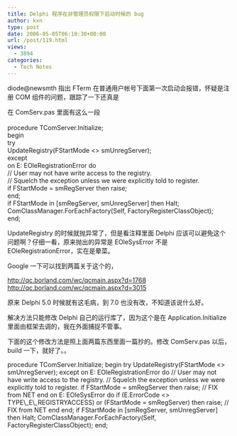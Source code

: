 ```yaml
---
title: Delphi 程序在非管理员权限下启动时候的 bug
author: kxn
type: post
date: 2006-05-05T06:10:30+00:00
url: /post/119.html
views:
  - 3894
categories:
  - Tech Notes
---
```


diode@newsmth 指出 FTerm 在普通用户帐号下面第一次启动会报错，怀疑是注册 COM 组件的问题，跟踪了一下还真是

在 ComServ.pas 里面有这么一段  
<coolcode>  
procedure TComServer.Initialize;  
begin  
try  
UpdateRegistry(FStartMode <> smUnregServer);  
except  
on E: EOleRegistrationError do  
// User may not have write access to the registry.  
// Squelch the exception unless we were explicitly told to register.  
if FStartMode = smRegServer then raise;  
end;  
if FStartMode in [smRegServer, smUnregServer] then Halt;  
ComClassManager.ForEachFactory(Self, FactoryRegisterClassObject);  
end;  
</coolcode>

UpdateRegistry 的时候就抛异常了，但是看注释里面 Delphi 应该可以避免这个问题啊？仔细一看，原来抛出的异常是 EOleSysError 不是 EOleRegistrationError，实在是晕菜。

Google 一下可以找到两篇关于这个的，

<http://qc.borland.com/wc/qcmain.aspx?d=1768>  
<http://qc.borland.com/wc/qcmain.aspx?d=3015>

原来 Delphi 5.0 时候就有这毛病，到 7.0 也没有改，不知道该说什么好。

解决方法只能修改 Delphi 自己的运行库了，因为这个是在 Application.Initialize 里面由框架去调的，我在外面捕捉不管事。

下面的这个修改方法是照上面两篇东西里面一篇抄的。修改 ComServ.pas 以后，build 一下，就好了。。

<coolcode>  
procedure TComServer.Initialize;  
begin  
try  
UpdateRegistry(FStartMode <> smUnregServer);  
except  
on E: EOleRegistrationError do  
// User may not have write access to the registry.  
// Squelch the exception unless we were explicitly told to register.  
if FStartMode = smRegServer then raise;  
// FIX from NET end  
on E: EOleSysError do  
if (E.ErrorCode <> TYPE\_E\_REGISTRYACCESS) or (FStartMode = smRegServer) then  
raise;  
// FIX from NET end  
end;  
if FStartMode in [smRegServer, smUnregServer] then Halt;  
ComClassManager.ForEachFactory(Self, FactoryRegisterClassObject);  
end;  
</coolcode>
